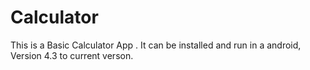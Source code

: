 # Calculator
This is a Basic Calculator App .
It can be installed and run in a android, Version 4.3 to current verson.
